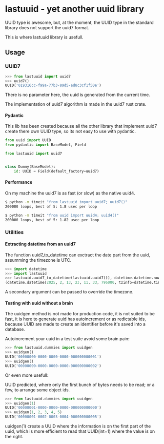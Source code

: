 # lastuuid - yet another uuid library

UUID type is awesome, but, at the moment, the UUID type in the standard library
does not support the uuid7 format.

This is where lastuuid library is usefull.

## Usage

### UUID7

```python
>>> from lastuuid import uuid7
>>> uuid7()
UUID('019316cc-f99a-77b3-89d5-ed8c3cf1f50e')
```

There is no parameter here, the uuid is generated from the current time.

The implementation of uuid7 algorithm is made in the uuid7 rust crate.

#### Pydantic

This lib has been created because all the other library that implement uuid7
create there own UUID type, so its not easy to use with pydantic.

```python
from uuid import UUID
from pydantic import BaseModel, Field

from lastuuid import uuid7


class Dummy(BaseModel):
    id: UUID = Field(default_factory=uuid7)

```

#### Performance

On my machine the uuid7 is as fast (or slow) as the native uuid4.

```bash
$ python -m timeit "from lastuuid import uuid7; uuid7()"
200000 loops, best of 5: 1.8 usec per loop

$ python -m timeit "from uuid import uuid4; uuid4()"
200000 loops, best of 5: 1.82 usec per loop
```

### Utilities

#### Extracting datetime from an uuid7

The function uuid7_to_datetime can exctract the date part from the uuid,
assumming the timezone is UTC.

```python
>>> import datetime
>>> import lastuuid
>>> lastuuid.uuid7_to_datetime(lastuuid.uuid7()), datetime.datetime.now(tz=datetime.timezone.utc)
(datetime.datetime(2025, 2, 13, 23, 11, 33, 796000, tzinfo=datetime.timezone.utc), datetime.datetime(2025, 2, 13, 23, 11, 33, 796342, tzinfo=datetime.timezone.utc))
```

A secondary argument can be passed to override the timezone.

#### Testing with uuid without a brain

The uuidgen method is not made for production code, it is not suited to be
fast, it is here to generate uuid has autoincrement or as redictable ids,
because UUID are made to create an identifier before it's saved into a
database.

Autoincrement your uuid in a test suite avoid some brain pain:

```python
>>> from lastuuid.dummies import uuidgen
>>> uuidgen()
UUID('00000000-0000-0000-0000-000000000001')
>>> uuidgen()
UUID('00000000-0000-0000-0000-000000000002')
```

Or even more usefull:

UUID predicted, where only the first bunch of bytes needs to be read; or a few,
to arrange some object ids.

```python
>>> from lastuuid.dummies import uuidgen
>>> uuidgen(1)
UUID('00000001-0000-0000-0000-000000000000')
>>> uuidgen(1, 2, 3, 4, 5)
UUID('00000001-0002-0003-0004-000000000005')
```

uuidgen(1) create a UUID where the information is on the first part of the uuid,
which is more efficient to read that UUID(int=1) where the value is on the right.
